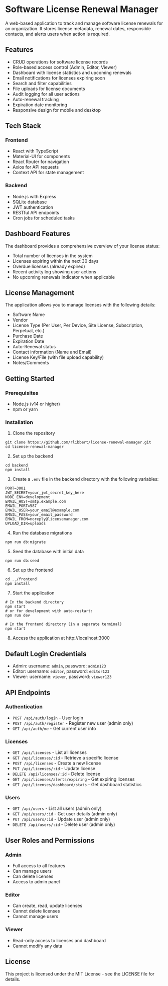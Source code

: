 # Software License Renewal Manager

A web-based application to track and manage software license renewals for an organization. It stores license metadata, renewal dates, responsible contacts, and alerts users when action is required.

## Features

- CRUD operations for software license records
- Role-based access control (Admin, Editor, Viewer)
- Dashboard with license statistics and upcoming renewals
- Email notifications for licenses expiring soon
- Search and filter capabilities
- File uploads for license documents
- Audit logging for all user actions
- Auto-renewal tracking
- Expiration date monitoring
- Responsive design for mobile and desktop

## Tech Stack

### Frontend
- React with TypeScript
- Material-UI for components
- React Router for navigation
- Axios for API requests
- Context API for state management

### Backend
- Node.js with Express
- SQLite database
- JWT authentication
- RESTful API endpoints
- Cron jobs for scheduled tasks

## Dashboard Features

The dashboard provides a comprehensive overview of your license status:

- Total number of licenses in the system
- Licenses expiring within the next 30 days
- Overdue licenses (already expired)
- Recent activity log showing user actions
- No upcoming renewals indicator when applicable

## License Management

The application allows you to manage licenses with the following details:

- Software Name
- Vendor
- License Type (Per User, Per Device, Site License, Subscription, Perpetual, etc.)
- Purchase Date
- Expiration Date
- Auto-Renewal status
- Contact information (Name and Email)
- License Key/File (with file upload capability)
- Notes/Comments

## Getting Started

### Prerequisites

- Node.js (v14 or higher)
- npm or yarn

### Installation

1. Clone the repository
```
git clone https://github.com/rlibbert/license-renewal-manager.git
cd license-renewal-manager
```

2. Set up the backend
```
cd backend
npm install
```

3. Create a `.env` file in the backend directory with the following variables:
```
PORT=3001
JWT_SECRET=your_jwt_secret_key_here
NODE_ENV=development
EMAIL_HOST=smtp.example.com
EMAIL_PORT=587
EMAIL_USER=your_email@example.com
EMAIL_PASS=your_email_password
EMAIL_FROM=noreply@licensemanager.com
UPLOAD_DIR=uploads
```

4. Run the database migrations
```
npm run db:migrate
```

5. Seed the database with initial data
```
npm run db:seed
```

6. Set up the frontend
```
cd ../frontend
npm install
```

7. Start the application
```
# In the backend directory
npm start
# or for development with auto-restart:
npm run dev

# In the frontend directory (in a separate terminal)
npm start
```

8. Access the application at http://localhost:3000

## Default Login Credentials

- Admin: username: `admin`, password: `admin123`
- Editor: username: `editor`, password: `editor123`
- Viewer: username: `viewer`, password: `viewer123`

## API Endpoints

### Authentication
- `POST /api/auth/login` - User login
- `POST /api/auth/register` - Register new user (admin only)
- `GET /api/auth/me` - Get current user info

### Licenses
- `GET /api/licenses` - List all licenses
- `GET /api/licenses/:id` - Retrieve a specific license
- `POST /api/licenses` - Create a new license
- `PUT /api/licenses/:id` - Update license
- `DELETE /api/licenses/:id` - Delete license
- `GET /api/licenses/alerts/expiring` - Get expiring licenses
- `GET /api/licenses/dashboard/stats` - Get dashboard statistics

### Users
- `GET /api/users` - List all users (admin only)
- `GET /api/users/:id` - Get user details (admin only)
- `PUT /api/users/:id` - Update user (admin only)
- `DELETE /api/users/:id` - Delete user (admin only)

## User Roles and Permissions

### Admin
- Full access to all features
- Can manage users
- Can delete licenses
- Access to admin panel

### Editor
- Can create, read, update licenses
- Cannot delete licenses
- Cannot manage users

### Viewer
- Read-only access to licenses and dashboard
- Cannot modify any data

## License

This project is licensed under the MIT License - see the LICENSE file for details.
